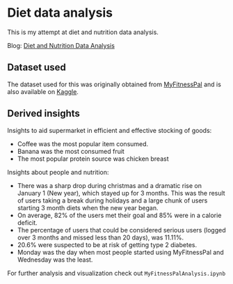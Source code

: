 # Diet data analysis
This is my attempt at diet and nutrition data analysis.

Blog: [Diet and Nutrition Data Analysis](https://skth5199.github.io/2022-05-15-Diet-Analytics/)

## Dataset used
The dataset used for this was originally obtained from [MyFitnessPal](https://www.myfitnesspal.com/) and is also available on [Kaggle](https://www.kaggle.com/datasets/zvikinozadze/myfitnesspal-dataset).

## Derived insights
Insights to aid supermarket in efficient and effective stocking of goods:
* Coffee was the most popular item consumed.
* Banana was the most consumed fruit
* The most popular protein source was chicken breast

Insights about people and nutrition:
* There was a sharp drop during christmas and a dramatic rise on January 1 (New year), which stayed up for 3 months. This was the result of users taking a break during holidays and a large chunk of users starting 3 month diets when the new year began.
* On average, 82% of the users met their goal and 85% were in a calorie deficit.
* The percentage of users that could be considered serious users (logged over 3 months and missed less than 20 days), was 11.11%.
* 20.6% were suspected to be at risk of getting type 2 diabetes.
* Monday was the day when most people started using MyFitnessPal and Wednesday was the least.

For further analysis and visualization check out ```MyFitnessPalAnalysis.ipynb```
